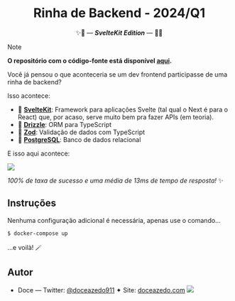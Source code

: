 <h1 align="center">Rinha de Backend - 2024/Q1</h1>
<p align="center">✨🧡 — <i><b>SvelteKit Edition</b></i> — 🧡✨</p>

> [!NOTE]  
> **O repositório com o código-fonte está disponível [aqui](https://github.com/doceazedo/rinha-de-backend-2024-q1/tree/main/participantes/doceazedo).**

Você já pensou o que aconteceria se um dev frontend participasse de uma rinha de backend?

Isso acontece:

- 🧡 [**SvelteKit**](https://kit.svelte.dev): Framework para aplicações Svelte (tal qual o Next é para o React) que, por acaso, serve muito bem pra fazer APIs (em teoria).
- 💚 [**Drizzle**](https://orm.drizzle.team): ORM para TypeScript
- 💙 [**Zod**](https://zod.dev): Validação de dados com TypeScript
- 🐘 [**PostgreSQL**](https://orm.drizzle.team/docs/get-started-postgresql): Banco de dados relacional

E isso aqui acontece:

![](https://i.imgur.com/DIDChpi.png)

_100% de taxa de sucesso e uma média de 13ms de tempo de resposta!_ ✨

## Instruções

Nenhuma configuração adicional é necessária, apenas use o comando...

```sh
$ docker-compose up
```

...e voilà! 🪄

## Autor

- Doce — Twitter: [@doceazedo911](https://twitter.com/doceazedo911) ✦ Site: [doceazedo.com](https://doceazedo.com)
  [![](https://discord-invite.doceazedo.com/vEGRe2kq8B.svg)](https://discord.gg/vEGRe2kq8B)
